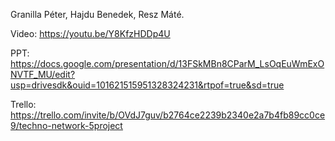 Granilla Péter, Hajdu Benedek, Resz Máté.

Video: https://youtu.be/Y8KfzHDDp4U

PPT: https://docs.google.com/presentation/d/13FSkMBn8CParM_LsOqEuWmExONVTF_MU/edit?usp=drivesdk&ouid=101621515951328324231&rtpof=true&sd=true

Trello: https://trello.com/invite/b/OVdJ7guv/b2764ce2239b2340e2a7b4fb89cc0ce9/techno-network-5project
